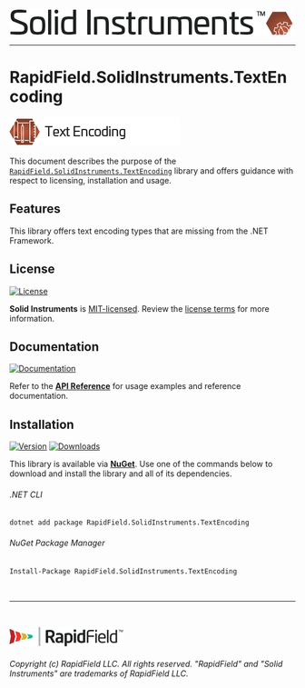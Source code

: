 <!--
Copyright (c) RapidField LLC. Licensed under the MIT License. See LICENSE.txt in the project root for license information.
-->

[![Solid Instruments logo](../../SolidInstruments.Logo.Color.Transparent.500w.png)](../../README.md)
- - -

# RapidField.SolidInstruments.TextEncoding

![Text Encoding](Label.TextEncoding.300w.png)

This document describes the purpose of the [`RapidField.SolidInstruments.TextEncoding`]() library and offers guidance with respect to licensing, installation and usage.

## Features

This library offers text encoding types that are missing from the .NET Framework.

## License

[![License](https://img.shields.io/github/license/rapidfield/solid-instruments?style=flat&color=lightseagreen&label=license&logo=open-access&logoColor=lightgrey)](../../LICENSE.txt)

**Solid Instruments** is [MIT-licensed](https://en.wikipedia.org/wiki/MIT_License). Review the [license terms](../../LICENSE.txt) for more information.

## Documentation

[![Documentation](https://img.shields.io/badge/documentation-website-tan?style=flat&logo=buffer&logoColor=lightgrey)](https://www.solidinstruments.com/api/RapidField.SolidInstruments.TextEncoding.html)

Refer to the [**API Reference**](https://www.solidinstruments.com/api/RapidField.SolidInstruments.TextEncoding.html) for usage examples and reference documentation.

## Installation

[![Version](https://img.shields.io/nuget/vpre/RapidField.SolidInstruments.TextEncoding?style=flat&color=blue&label=version&logo=nuget&logoColor=lightgrey)](https://www.nuget.org/packages/RapidField.SolidInstruments.TextEncoding)
[![Downloads](https://img.shields.io/nuget/dt/RapidField.SolidInstruments.TextEncoding?style=flat&color=blue&logo=nuget&logoColor=lightgrey)](https://www.nuget.org/packages/RapidField.SolidInstruments.TextEncoding)

This library is available via [**NuGet**](https://docs.microsoft.com/en-us/nuget/quickstart/install-and-use-a-package-in-visual-studio). Use one of the commands below to download and install the library and all of its dependencies.

###### .NET CLI

```shell
dotnet add package RapidField.SolidInstruments.TextEncoding
```

###### NuGet Package Manager

```shell
Install-Package RapidField.SolidInstruments.TextEncoding
```

<br />

- - -

<br />

[![RapidField logo](../../RapidField.Logo.Color.Black.Transparent.200w.png)](https://www.rapidfield.com)

###### Copyright (c) RapidField LLC. All rights reserved. "RapidField" and "Solid Instruments" are trademarks of RapidField LLC.